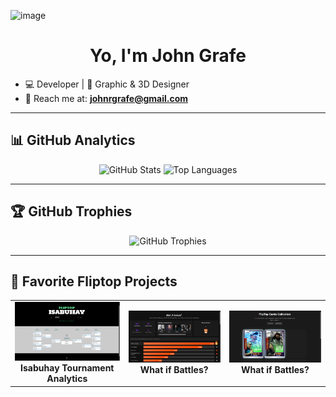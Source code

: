 <img width="1366" height="768" alt="image" src="https://github.com/user-attachments/assets/a5ba1d16-74ea-498d-ad09-18090396371b" /><h1 align="center">Yo, I'm John Grafe</h1>

- 💻 Developer | 🎨 Graphic & 3D Designer  
- 📧 Reach me at: <strong>johnrgrafe@gmail.com</strong>  

---

<h2>📊 GitHub Analytics</h2>

<p align="center">
  <img src="https://github-readme-stats.vercel.app/api?username=imdyingdev&show_icons=true&theme=radical" alt="GitHub Stats" height="160"/>
  <img src="https://github-readme-stats.vercel.app/api/top-langs/?username=imdyingdev&layout=compact&theme=radical" alt="Top Languages" height="160"/>
</p>

---

<h2>🏆 GitHub Trophies</h2>

<p align="center">
  <img src="https://github-profile-trophy.vercel.app/?username=imdyingdev&theme=onedark&no-frame=true&no-bg=true&row=1&column=6" alt="GitHub Trophies"/>
</p>

---

<h2>🚀 Favorite Fliptop Projects</h2>

<table>
  <tr>
    <td align="center">
      <a href="https://izabuhay.vercel.app" target="_blank">
        <img src="media/izabuhay-preview.png" alt="Izabuhay App Preview" width="400"/>
      </a>
      <br/>
      <strong>Isabuhay Tournament Analytics</strong>
    </td>
    <td align="center">
      <a href="https://flipmatch-955668808781.us-central1.run.app/" target="_blank">
        <img src="media/whatifbattles-preview.png" alt="FlipMatch App Preview" width="400"/>
      </a>
      <br/>
      <strong>What if Battles?</strong>
    </td>
        <td align="center">
      <a href="https://fliptopcards.art/" target="_blank">
        <img src="media/fliptopcards-preview.png" alt="Fliptop Cards Collection" width="400"/>
      </a>
      <br/>
      <strong>What if Battles?</strong>
    </td>
  </tr>
</table>

